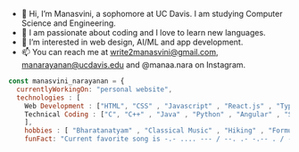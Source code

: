 - 👋 Hi, I’m Manasvini, a sophomore at UC Davis. I am studying Computer Science and Engineering. 
- 🕺 I am passionate about coding and I love to learn new languages. 
- 👀 I’m interested in web design, AI/ML and app development. 
- 📫 You can reach me at write2manasvini@gmail.com, manarayanan@ucdavis.edu and @manaa.nara on Instagram. 
```js
const manasvini_narayanan = {
  currentlyWorkingOn: "personal website",
  technologies : [
    Web Development : ["HTML", "CSS" , "Javascript" , "React.js" , "Typescript" ],
    Technical Coding : ["C", "C++" , "Java" , "Python" , "Angular" , "SQL"]
    ],
    hobbies : [ "Bharatanatyam" , "Classical Music" , "Hiking" , "Formula 1" , "Photography" ],
    funFact: "Current favorite song is -.- .... --- / --. .- -.-- . / -... -.-- / - .- .- .-. ..- -.- / .-. .- .. -. .-"
  ```
  
  
  
  
<!---
mana-nara/mana-nara is a ✨ special ✨ repository because its `README.md` (this file) appears on your GitHub profile.
You can click the Preview link to take a look at your changes.
--->
